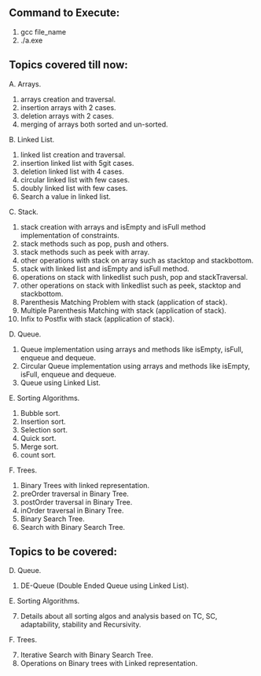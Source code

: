 ## Command to Execute:

1. gcc file_name
2. ./a.exe

## Topics covered till now:

A. Arrays.
1. arrays creation and traversal.
2. insertion arrays with 2 cases.
3. deletion arrays with 2 cases.
4. merging of arrays both sorted and un-sorted.

B. Linked List.

1. linked list creation and traversal.
2. insertion linked list with 5git  cases.
3. deletion linked list with 4 cases.
4. circular linked list with few cases.
5. doubly linked list with few cases.
6. Search a value in linked list.

C. Stack.

1. stack creation with arrays and isEmpty and isFull method implementation of constraints.
2. stack methods such as pop, push and others.
3. stack methods such as peek with array.
4. other operations with stack on array such as stacktop and stackbottom.
5. stack with linked list and isEmpty and isFull method.
6. operations on stack with linkedlist such push, pop and stackTraversal.
7. other operations on stack with linkedlist such as peek, stacktop and stackbottom.
8. Parenthesis Matching Problem with stack (application of stack).
9. Multiple Parenthesis Matching with stack (application of stack).
10. Infix to Postfix with stack (application of stack).

D. Queue.

1. Queue implementation using arrays and methods like isEmpty, isFull, enqueue and dequeue.
2. Circular Queue implementation using arrays and methods like isEmpty, isFull, enqueue and dequeue.
3. Queue using Linked List.

E. Sorting Algorithms.
1. Bubble sort.
2. Insertion sort.
3. Selection sort.
4. Quick sort.
5. Merge sort.
6. count sort.

F. Trees.
1. Binary Trees with linked representation.
2. preOrder traversal in Binary Tree.
3. postOrder traversal in Binary Tree.
4. inOrder traversal in Binary Tree.
5. Binary Search Tree.
6. Search with Binary Search Tree.

## Topics to be covered:

D. Queue.
1. DE-Queue (Double Ended Queue using Linked List).

E. Sorting Algorithms.

7. Details about all sorting algos and analysis based on TC, SC, adaptability, stability and Recursivity.

F. Trees.

7. Iterative Search with Binary Search Tree.
8. Operations on Binary trees with Linked representation.